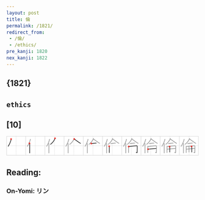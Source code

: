 ```yaml
---
layout: post
title: 倫
permalink: /1821/
redirect_from:
 - /倫/
 - /ethics/
pre_kanji: 1820
nex_kanji: 1822
---
```


## {1821}

## `ethics`

## [10]

<div class="stroke"><img src="../images/E580AB.png" /></div>

## Reading:

### On-Yomi: リン
